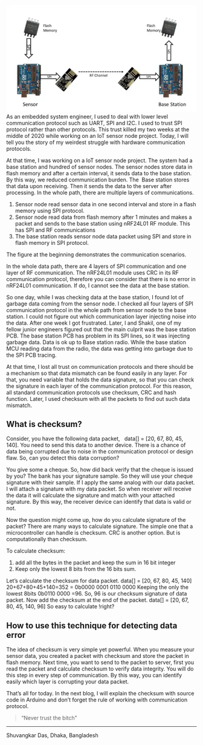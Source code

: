 ![Communication in IoT Embedded Project](/assets/images/Pasted-image-20220806113242.png)
As an embedded system engineer, I used to deal with lower level communication protocol such as UART, SPI and I2C. I used to trust SPI protocol rather than other protocols. This trust killed my two weeks at the middle of 2020 while working on an IoT sensor node project. Today, I will tell you the story of my weirdest struggle with hardware communication protocols.

At that time, I was working on a IoT sensor node project. The system had a base station and hundred of sensor nodes. The sensor nodes store data in flash memory and  after a certain interval, it sends data to the base station. By this way, we reduced communication burden. The  Base station stores that data upon receiving. Then it sends the data to the server after processing. In the whole path, there are multiple layers of communications. 
1. Sensor node read sensor data in one second interval and store in a flash memory using SPI protocol.
2. Sensor node read data from flash memory after 1 minutes and makes a packet and sends to the base station using nRF24L01 RF module. This has SPI and RF communications
3. The base station reads sensor node data packet using SPI and store in flash memory in SPI protocol. 

The figure at the beginning demonstrates the communication scenarios. 

In the whole data path, there are 4 layers of SPI communication and one layer of RF communication. The nRF24L01 module uses CRC in its RF communication protocol, therefore you can consider that there is no error in nRF24L01 communication. If do, I cannot see the data at the base station. 

So one day, while I was checking data at the base station, I found  lot of garbage data coming from the sensor node. I checked all four layers of SPI communication protocol in the whole path from sensor node to the base station. I could not figure out which communication layer injecting noise into the data. After one week I got frustrated. Later, I and Shakil, one of my fellow junior engineers figured out that the main culprit was the base station PCB. The base station PCB has problem in its SPI lines, so it was injecting garbage data. Data is ok up to Base station radio. While the base station MCU reading data from the radio, the data was getting into garbage due to the SPI PCB tracing.

At that time, I lost all trust on communication protocols and there should be a mechanism so that data mismatch can be found easily in any layer. For that, you need variable that holds the data signature, so that you can check the signature in each layer of the communication protocol. For this reason, all standard communication protocols use checksum, CRC and  hash function.  Later, I used checksum with all the packets to find out such data mismatch. 
## What is checksum?
Consider, you have the following data packet,   data[] = [20, 67, 80, 45, 140]. You need to send this data to another device. There is a chance of data being corrupted due to noise in the communication protocol or design flaw. So, can you detect this data corruption?

You give some a cheque. So, how did back verify that the cheque is issued by you? The bank has your signature sample. So they will use your cheque signature with their sample. If I apply the same analog with our data packet. I will attach a signature with my data packet. So when receiver will receive the data it will calculate the signature and match with your attached signature. By this way, the receiver device can identify that data is valid or not. 

Now the question might come up, how do you calculate signature of the packet? There are many ways to calculate signature. The simple one that a microcontroller can handle is checksum. CRC is another option. But is computationally  than checksum. 

To calculate checksum:
1.  add all the bytes in the packet and keep the sum in 16 bit integer
2.  Keep only the lowest 8 bits from the 16 bits sum.

Let’s calculate the checksum for data packet. 
data[] = [20, 67, 80, 45, 140]
20+67+80+45+140=352 = 0b0000 0001 0110 0000 
Keeping the only the lowest 8bits 0b0110 0000 =96. So, 96 is our checksum signature of data packet.  Now add the checksum at the end of the packet.
data[] = [20, 67, 80, 45, 140, 96]
So easy to calculate !right?

## How to use this technique for detecting data error
The idea of checksum is very simple yet powerful. When you measure your sensor data, you created a packet with checksum and store the packet in flash memory. Next time, you want to send to the packet to server, first you read the packet and calculate checksum  to verify data integrity. You will do this step in every step of communication. By this way, you can identify easily which layer is corrupting your data packet. 

That’s all for today. In the next blog,  I will explain the checksum with source code in Arduino and  don’t forget the  rule of working with communication protocol.
>“Never trust  the bitch”

---
Shuvangkar Das, Dhaka, Bangladesh